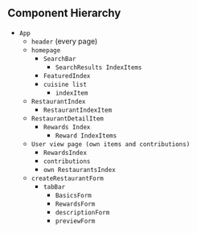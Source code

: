 ## Component Hierarchy

* `App`
  * `header` (every page)
  * `homepage`
    * `SearchBar`
      * `SearchResults IndexItems`
    * `FeaturedIndex`
    * `cuisine list`
      * `indexItem`
  * `RestaurantIndex`
    * `RestaurantIndexItem`
  * `RestaurantDetailItem`
    * `Rewards Index`
      * `Reward IndexItems`
  * `User view page (own items and contributions)`
    * `RewardsIndex`
    * `contributions`
    * `own RestaurantsIndex`
  * `createRestaurantForm`
    * `tabBar`
      * `BasicsForm`
      * `RewardsForm`
      * `descriptionForm`
      * `previewForm`
